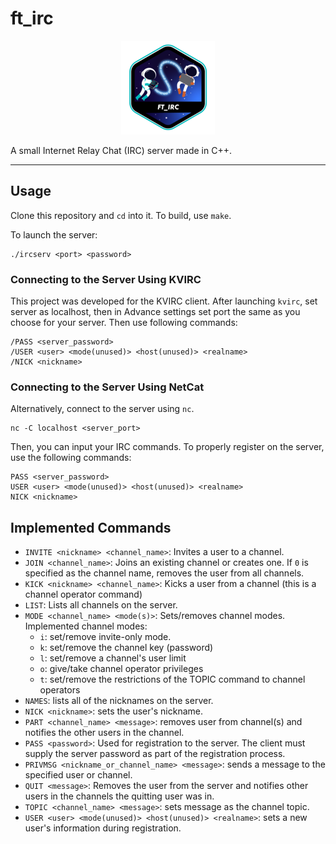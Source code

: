# ft_irc

<p align="center">
  <img src="https://github.com/DiAraz/DiAraz/blob/main/42_badges/ft_irce.png"/>
</p>

A small Internet Relay Chat (IRC) server made in C++.

---

## Usage

Clone this repository and `cd` into it. To build, use `make`.

To launch the server:

```
./ircserv <port> <password>
```

### Connecting to the Server Using KVIRC

This project was developed for the KVIRC client. After launching `kvirc`, set server as localhost, then in Advance settings
set port the same as you choose for your server. Then use following commands:

```
/PASS <server_password>
/USER <user> <mode(unused)> <host(unused)> <realname>
/NICK <nickname>
```

### Connecting to the Server Using NetCat

Alternatively, connect to the server using `nc`.

```
nc -C localhost <server_port>
```

Then, you can input your IRC commands. To properly register on the server, use the following commands:

```
PASS <server_password>
USER <user> <mode(unused)> <host(unused)> <realname>
NICK <nickname>
```

## Implemented Commands

- `INVITE <nickname> <channel_name>`: Invites a user to a channel.
- `JOIN <channel_name>`: Joins an existing channel or creates one. If `0` is specified as the channel name, removes the user from all channels.
- `KICK <nickname> <channel_name>`: Kicks a user from a channel (this is a channel operator command)
- `LIST`: Lists all channels on the server.
- `MODE <channel_name> <mode(s)>`: Sets/removes channel modes. Implemented channel modes:
    - `i`: set/remove invite-only mode.
    - `k`: set/remove the channel key (password)
    - `l`: set/remove a channel's user limit
    - `o`: give/take channel operator privileges
    - `t`: set/remove the restrictions of the TOPIC command to channel operators
- `NAMES`: lists all of the nicknames on the server.
- `NICK <nickname>`: sets the user's nickname.
- `PART <channel_name> <message>`: removes user from channel(s) and notifies the other users in the channel.
- `PASS <password>`: Used for registration to the server. The client must supply the server password as part of the registration process.
- `PRIVMSG <nickname_or_channel_name> <message>`: sends a message to the specified user or channel.
- `QUIT <message>`: Removes the user from the server and notifies other users in the channels the quitting user was in.
- `TOPIC <channel_name> <message>`: sets message as the channel topic.
- `USER <user> <mode(unused)> <host(unused)> <realname>`: sets a new user's information during registration.